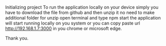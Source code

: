 Initializing project
To run the application locally on your device 
simply you have to download the file from github and then unzip it no need to make additional folder for unzip
open terminal and type npm start the application will start running locally
on you system or you can copy paste url http://192.168.1.7:3000 in you chrome or microsoft edge.




Thank you.
